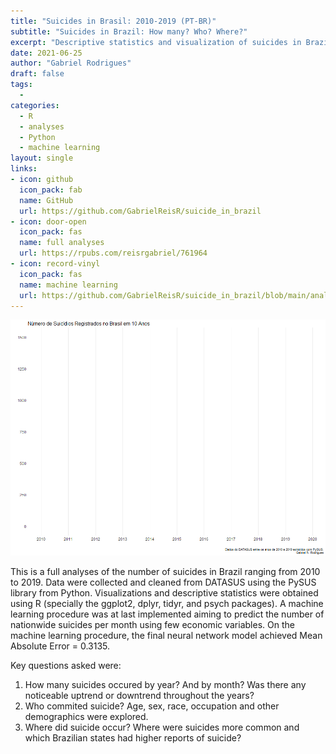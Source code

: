 ```yaml
---
title: "Suicides in Brasil: 2010-2019 (PT-BR)"
subtitle: "Suicides in Brazil: How many? Who? Where?"
excerpt: "Descriptive statistics and visualization of suicides in Brazil."
date: 2021-06-25
author: "Gabriel Rodrigues"
draft: false
tags:
  - 
categories:
  - R
  - analyses
  - Python
  - machine learning
layout: single
links:
- icon: github
  icon_pack: fab
  name: GitHub
  url: https://github.com/GabrielReisR/suicide_in_brazil
- icon: door-open
  icon_pack: fas
  name: full analyses
  url: https://rpubs.com/reisrgabriel/761964
- icon: record-vinyl
  icon_pack: fas
  name: machine learning
  url: https://github.com/GabrielReisR/suicide_in_brazil/blob/main/analyses/previsao_suicidios.ipynb
---
```

![Time series visualization of the number of suicides per year in Brazil](suicides.gif)

This is a full analyses of the number of suicides in Brazil ranging from 2010
to 2019. Data were collected and cleaned from DATASUS using the PySUS library 
from Python. Visualizations and descriptive statistics were obtained using R
(specially the ggplot2, dplyr, tidyr, and psych packages). A machine learning
procedure was at last implemented aiming to predict the number of nationwide 
suicides per month using few economic variables. On the machine learning
procedure, the final neural network model achieved Mean Absolute Error = 0.3135.

Key questions asked were:
1. How many suicides occured by year? And by month? Was there any noticeable 
uptrend or downtrend throughout the years?
2. Who commited suicide? Age, sex, race, occupation and other demographics were 
explored.
3. Where did suicide occur? Where were suicides more common and which Brazilian
states had higher reports of suicide?

